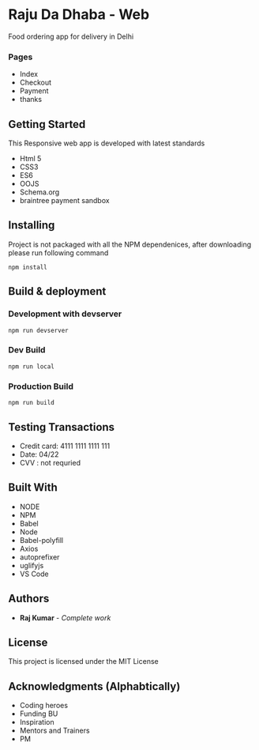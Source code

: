 # Raju Da Dhaba - Web

Food ordering app for delivery in Delhi

### Pages

* Index 
* Checkout
* Payment
* thanks

## Getting Started

This Responsive web app is developed with latest standards 

* Html 5
* CSS3
* ES6
* OOJS
* Schema.org
* braintree payment sandbox


## Installing

Project is not packaged with all the NPM dependenices, after downloading please run following command


```
npm install
```


## Build & deployment

### Development with devserver

```
npm run devserver
```

### Dev Build

```
npm run local
```

### Production Build

```
npm run build
```

## Testing Transactions

* Credit card: 4111 1111 1111 111
* Date: 04/22
* CVV : not requried

## Built With

* NODE
* NPM
* Babel
* Node
* Babel-polyfill
* Axios
* autoprefixer
* uglifyjs
* VS Code


## Authors

* **Raj Kumar** - *Complete work*


## License

This project is licensed under the MIT License

## Acknowledgments (Alphabtically)

* Coding heroes
* Funding BU
* Inspiration
* Mentors and Trainers
* PM


